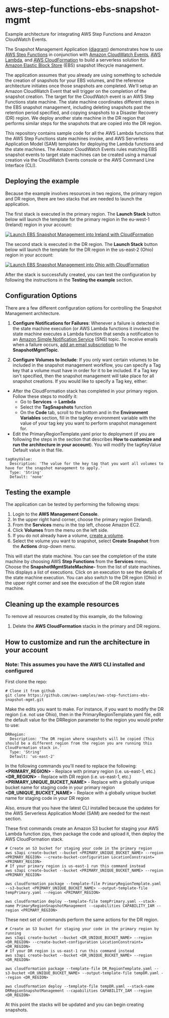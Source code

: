 # aws-step-functions-ebs-snapshot-mgmt

Example architecture for integrating AWS Step Functions and Amazon CloudWatch Events.

The Snapshot Management Application ([diagram](https://s3-eu-west-1.amazonaws.com/step-functions-ref-archs-eu-west-1/DRandBackupArchDiagram.pdf)) demonstrates how to use [AWS Step Functions](https://aws.amazon.com/step-functions/) in conjunction with [Amazon CloudWatch Events](https://aws.amazon.com/cloudwatch/details/#events), [AWS Lambda](http://aws.amazon.com/lambda/), and [AWS CloudFormation](https://aws.amazon.com/cloudformation/) to build a serverless solution for [Amazon Elastic Block Store](https://aws.amazon.com/ebs/) (EBS) snapshot lifecycle management.  

The application assumes that you already are using something to schedule the creation of snapshots for your EBS volumes, and the reference architecture initiates once those snapshots are completed. We'll setup an Amazon CloudWatch Event that will trigger on the completion of the snapshot creation. The target for the CloudWatch event is an AWS Step Functions state machine. The state machine coordinates different steps in the EBS snapshot management, including deleting snapshots past the retention period specified, and copying snapshots to a Disaster Recovery (DR) region. We deploy another state machine in the DR region that performs similar steps for the snapshots that are copied into the DR region.

This repository contains sample code for all the AWS Lambda functions that the AWS Step Functions state machines invoke, and AWS Serverless Application Model (SAM) templates for deploying the Lambda functions and the state machines. The Amazon CloudWatch Events rules matching EBS snapshot events to target state machines can be created using a manual creation via the CloudWatch Events console or the AWS Command Line Interface (CLI).


## Deploying the example

Because the example involves resources in two regions, the primary region and DR region, there are two stacks that are needed to launch the application.

The first stack is executed in the primary region. The **Launch Stack** button below will launch the template for the primary region in the eu-west-1 (Ireland) region in your account:

[![Launch EBS Snapshot Management into Ireland with CloudFormation](http://docs.aws.amazon.com/AWSCloudFormation/latest/UserGuide/images/cloudformation-launch-stack-button.png)](https://console.aws.amazon.com/cloudformation/home?region=eu-west-1#/stacks/new?stackName=step-functions-ebs-mgmt-primary&templateURL=https://s3-eu-west-1.amazonaws.com/step-functions-ref-archs-eu-west-1/PrimaryRegionTemplateV2.json)

The second stack is executed in the DR region. The **Launch Stack** button below will launch the template for the DR region in the us-east-2 (Ohio) region in your account:

[![Launch EBS Snapshot Management into Ohio with CloudFormation](http://docs.aws.amazon.com/AWSCloudFormation/latest/UserGuide/images/cloudformation-launch-stack-button.png)](https://console.aws.amazon.com/cloudformation/home?region=us-east-2#/stacks/new?stackName=step-functions-ebs-mgmt-dr&templateURL=https://s3.us-east-2.amazonaws.com/step-functions-ref-archs-east-2/DRRegionTemplateV2.json)

After the stack is successfully created, you can test the configuration by following the instructions in the **Testing the example** section.


## Configuration Options

There are a few different configuration options for controlling the Snapshot Management architecture.  

1. **Configure Notifications for Failures**: Whenever a failure is detected in the state machine execution (or AWS Lambda functions it invokes) the state machine executes a Lambda function that sends a notification to an [Amazon Simple Notification Service](https://aws.amazon.com/sns/) (SNS) topic. To receive emails when a failure occurs, [add an email subscription](http://docs.aws.amazon.com/sns/latest/dg/SubscribeTopic.html) to the **SnapshotMgmtTopic**.

2. **Configure Volumes to Include**: If you only want certain volumes to be included in the snapshot management workflow, you can specify a Tag key that a volume must have in order for it to be included.  If a Tag key isn't specified, then the
snapshot management will take place for all snapshot creations.  If you would like to specify a Tag key, either:
 - After the CloudFormation stack has completed in your primary region.  Follow
 these steps to modify it:
    - Go to **Services** -> **Lambda**
    - Select the **TagSnapshots** function
    - On the **Code** tab, scroll to the bottom and in the **Environment Variables**
    section, fill in the tagKey environment variable with the value of your tag key
    you want to perform snapshot management for.
 - Edit the PrimaryRegionTemplate.yaml prior to deployment (if you are following the steps in the section that describes **How to customize and run the architecture in your account**).
 You will modify the tagKeyValue Default value in that file.
 ```
 tagKeyValue:
   Description: 'The value for the key tag that you want all volumes to have for the snapshot management to apply.'
   Type: 'String'
   Default: 'none'
 ```

## Testing the example

The application can be tested by performing the following steps:

1. Login to the **AWS Management Console**.  
2. In the upper right hand corner, choose the primary region (Ireland).  
3. From the **Services** menu in the top left, choose Amazon EC2.  
4. Click **Volumes** from the menu on the left side.  
5. If you do not already have a volume, [create a volume](http://docs.aws.amazon.com/AWSEC2/latest/UserGuide/ebs-creating-volume.html).  
6. Select the volume you want to snapshot, select **Create Snapshot** from the **Actions** drop-down menu.

This will start the state machine. You can see the completion of the state machine by choosing AWS **Step Functions** from the **Services** menu. Choose the **SnapshotMgmtStateMachine-<auto-generated string>** from the list of state machines. This displays a list of executions. Click on an execution to see the details of the state machine execution. You can also switch to the DR region (Ohio) in the upper right corner and see the execution of the DR region state machine.

## Cleaning up the example resources

To remove all resources created by this example, do the following:

1. Delete the **AWS CloudFormation** stacks in the primary and DR regions.

## How to customize and run the architecture in your account

### Note: This assumes you have the AWS CLI installed and configured

First clone the repo:
```
# Clone it from github
git clone https://github.com/aws-samples/aws-step-functions-ebs-snapshot-mgmt.git
```

Make the edits you want to make. For instance, if you want to modify the DR region (i.e. not use Ohio), then in the PrimaryRegionTemplate.yaml file, edit the default value for the DRRegion parameter to the region you would prefer to use:

```
DRRegion:
  Description: 'The DR region where snapshots will be copied (This should be a different region from the region you are running this CloudFormation stack in.'
  Type: 'String'
  Default: 'us-east-2'
```

In the following commands you'll need to replace the following:
**<PRIMARY_REGION>** - Replace with primary region (i.e. us-east-1, etc.)
**<DR_REGION>** - Replace with DR region (i.e. us-east-1, etc.)
**<PRIMARY_UNIQUE_BUCKET_NAME>** - Replace with a globally unique bucket name for staging code in your primary region
**<DR_UNIQUE_BUCKET_NAME>** - Replace with a globally unique bucket name for staging code in your DR region

Also, ensure that you have the latest CLI installed because the updates for the AWS Serverless Application Model (SAM) are needed for the next section.

These first commands create an Amazon S3 bucket for staging your AWS Lambda function zips, then package the code and upload it, then deploy the AWS CloudFormation stack.
```
# Create an S3 bucket for staging your code in the primary region
aws s3api create-bucket --bucket <PRIMARY_UNIQUE_BUCKET_NAME> --region <PRIMARY_REGION> --create-bucket-configuration LocationConstraint=<PRIMARY_REGION>
# If your primary region is us-east-1 run this command instead
aws s3api create-bucket --bucket <PRIMARY_UNIQUE_BUCKET_NAME> --region <PRIMARY_REGION>

aws cloudformation package --template-file PrimaryRegionTemplate.yaml --s3-bucket <PRIMARY_UNIQUE_BUCKET_NAME> --output-template-file tempPrimary.yaml --region <PRIMARY_REGION>

aws cloudformation deploy --template-file tempPrimary.yaml --stack-name PrimaryRegionSnapshotManagement --capabilities CAPABILITY_IAM --region <PRIMARY_REGION>
```

These next set of commands perform the same actions for the DR region.
```
# Create an S3 bucket for staging your code in the primary region by running
aws s3api create-bucket --bucket <DR_UNIQUE_BUCKET_NAME> --region <DR_REGION> --create-bucket-configuration LocationConstraint=<DR_REGION>
# If your DR region is us-east-1 run this command instead
aws s3api create-bucket --bucket <DR_UNIQUE_BUCKET_NAME> --region <DR_REGION>

aws cloudformation package --template-file DR_RegionTemplate.yaml --s3-bucket <DR_UNIQUE_BUCKET_NAME> --output-template-file tempDR.yaml --region <DR_REGION>

aws cloudformation deploy --template-file tempDR.yaml --stack-name DRRegionSnapshotManagement --capabilities CAPABILITY_IAM --region <DR_REGION>
```
At this point the stacks will be updated and you can begin creating snapshots.
